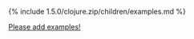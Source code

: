 {% include 1.5.0/clojure.zip/children/examples.md %}

[Please add examples!](https://github.com/arrdem/grimoire/edit/master/_includes/1.6.0/clojure.zip/children/examples.md)

